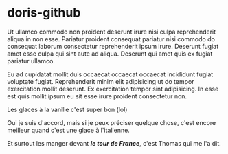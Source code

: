 # doris-github

Ut ullamco commodo non proident deserunt irure nisi culpa reprehenderit aliqua in non esse. Pariatur proident consequat pariatur nisi commodo do consequat laborum consectetur reprehenderit ipsum irure. Deserunt fugiat amet esse culpa qui sint aute ad aliqua. Deserunt qui amet quis ex fugiat pariatur ullamco.

Eu ad cupidatat mollit duis occaecat occaecat occaecat incididunt fugiat voluptate fugiat. Reprehenderit minim elit adipisicing ut do tempor exercitation mollit deserunt. Ex exercitation tempor sint adipisicing. In esse est quis mollit ipsum eu sit esse irure proident consectetur non.

Les glaces à la vanille c'est super bon (lol)

Oui je suis d'accord, mais si je peux préciser quelque chose, c'est encore meilleur quand c'est une glace à l'italienne.

Et surtout les manger devant <strong><i>le tour de France</i></strong>, c'est Thomas qui me l'a dit.
